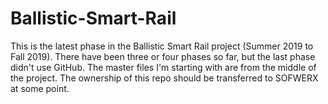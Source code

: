 # Ballistic-Smart-Rail
This is the latest phase in the Ballistic Smart Rail project (Summer 2019 to Fall 2019). There have been three or four phases so far, but the last phase didn't use GitHub. The master files I'm starting with are from the middle of the project. The ownership of this repo should be transferred to SOFWERX at some point.
